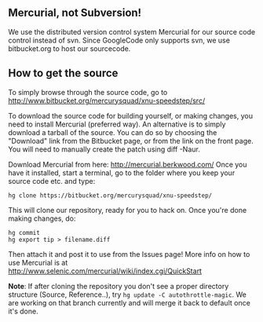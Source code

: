 ## Mercurial, not Subversion! ##

We use the distributed version control system Mercurial for our source code control instead of svn. Since GoogleCode only supports svn, we use bitbucket.org to host our sourcecode.


## How to get the source ##

To simply browse through the source code, go to http://www.bitbucket.org/mercurysquad/xnu-speedstep/src/

To download the source code for building yourself, or making changes, you need to install Mercurial (preferred way).
An alternative is to simply download a tarball of the source. You can do so by choosing the "Download" link from the Bitbucket page, or from the link on the front page. You will need to manually create the patch using diff -Naur.

Download Mercurial from here: http://mercurial.berkwood.com/  Once you have it installed, start a terminal, go to the folder where you keep your source code etc. and type:

```
hg clone https://bitbucket.org/mercurysquad/xnu-speedstep/
```

This will clone our repository, ready for you to hack on. Once you're done making changes, do:
```
hg commit
hg export tip > filename.diff
```

Then attach it and post it to use from the Issues page! More info on how to use Mercurial is at http://www.selenic.com/mercurial/wiki/index.cgi/QuickStart

**Note**: If after cloning the repository you don't see a proper directory structure (Source, Reference..), try `hg update -C autothrottle-magic`. We are working on that branch currently and will merge it back to default once it's done.